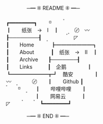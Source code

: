 
　　　　─━ ⁜ README ⁜ ━─  
　　  
┏━━━━━━━━┓　　 ⸋ 　　　〫      
┃　　纸张　->　Ⅰ　┃　　〭　〄　〰　     
┠────────┨　　〪　　　〬　 ◸     
┃　　Home 　　　┣━━━━━━━┓    
┃　　About　 　　┃　纸张　->　Ⅱ　┃  
┃　　Archive　　┠───────┨  
┃　　Links　　　┃　企鹅　　　　┃  
┗━━━━━━━┳┛　酷安　　　　┃  
〰　　〪　　〄　　┃　　Github    ┃  
　〫　 ⸋  　〭 　  ┃　　哔哩哔哩　　┃  
  　  　　　　 ┃　　网易云　　　┃  
◸  　　　〫 　　〫 ┗━━━━━━━━┛  
    
　　　　─━ ⁜ END ⁜ ━─  

